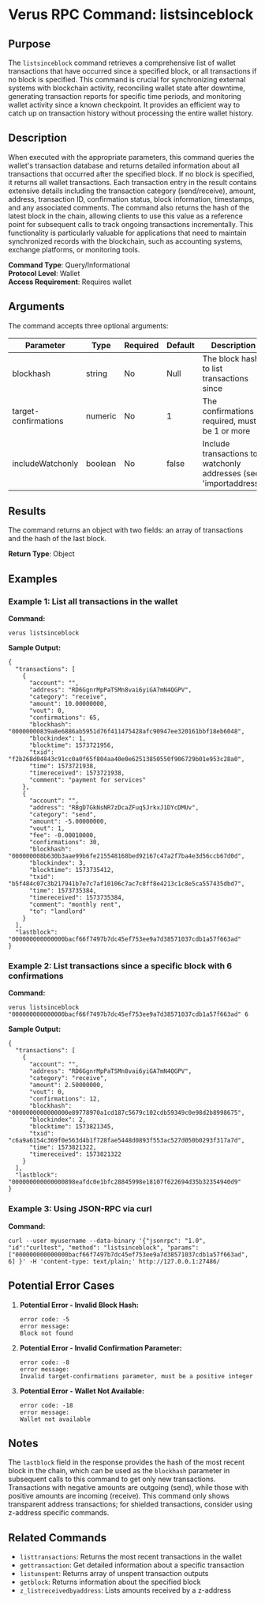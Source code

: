 # Verus RPC Command: listsinceblock

## Purpose
The `listsinceblock` command retrieves a comprehensive list of wallet transactions that have occurred since a specified block, or all transactions if no block is specified. This command is crucial for synchronizing external systems with blockchain activity, reconciling wallet state after downtime, generating transaction reports for specific time periods, and monitoring wallet activity since a known checkpoint. It provides an efficient way to catch up on transaction history without processing the entire wallet history.

## Description
When executed with the appropriate parameters, this command queries the wallet's transaction database and returns detailed information about all transactions that occurred after the specified block. If no block is specified, it returns all wallet transactions. Each transaction entry in the result contains extensive details including the transaction category (send/receive), amount, address, transaction ID, confirmation status, block information, timestamps, and any associated comments. The command also returns the hash of the latest block in the chain, allowing clients to use this value as a reference point for subsequent calls to track ongoing transactions incrementally. This functionality is particularly valuable for applications that need to maintain synchronized records with the blockchain, such as accounting systems, exchange platforms, or monitoring tools.

**Command Type**: Query/Informational  
**Protocol Level**: Wallet  
**Access Requirement**: Requires wallet

## Arguments
The command accepts three optional arguments:

| Parameter | Type | Required | Default | Description |
|-----------|------|----------|---------|-------------|
| blockhash | string | No | Null | The block hash to list transactions since |
| target-confirmations | numeric | No | 1 | The confirmations required, must be 1 or more |
| includeWatchonly | boolean | No | false | Include transactions to watchonly addresses (see 'importaddress') |

## Results
The command returns an object with two fields: an array of transactions and the hash of the last block.

**Return Type**: Object

## Examples

### Example 1: List all transactions in the wallet

**Command:**
```
verus listsinceblock
```

**Sample Output:**
```
{
  "transactions": [
    {
      "account": "",
      "address": "RD6GgnrMpPaTSMn8vai6yiGA7mN4QGPV",
      "category": "receive",
      "amount": 10.00000000,
      "vout": 0,
      "confirmations": 65,
      "blockhash": "00000000839a8e6886ab5951d76f411475428afc90947ee320161bbf18eb6048",
      "blockindex": 1,
      "blocktime": 1573721956,
      "txid": "f2b268d04843c91cc0a0f65f804aa40e0e62513850550f906729b01e953c28a0",
      "time": 1573721938,
      "timereceived": 1573721938,
      "comment": "payment for services"
    },
    {
      "account": "",
      "address": "RBgD7GkNsNR7zDcaZFuq5JrkxJ1DYcDMUv",
      "category": "send",
      "amount": -5.00000000,
      "vout": 1,
      "fee": -0.00010000,
      "confirmations": 30,
      "blockhash": "000000008b630b3aae99b6fe215548168bed92167c47a2f7ba4e3d56ccb67d0d",
      "blockindex": 3,
      "blocktime": 1573735412,
      "txid": "b5f484c07c3b217941b7e7c7af10106c7ac7c8ff8e4213c1c8e5ca557435dbd7",
      "time": 1573735384,
      "timereceived": 1573735384,
      "comment": "monthly rent",
      "to": "landlord"
    }
  ],
  "lastblock": "000000000000000bacf66f7497b7dc45ef753ee9a7d38571037cdb1a57f663ad"
}
```

### Example 2: List transactions since a specific block with 6 confirmations

**Command:**
```
verus listsinceblock "000000000000000bacf66f7497b7dc45ef753ee9a7d38571037cdb1a57f663ad" 6
```

**Sample Output:**
```
{
  "transactions": [
    {
      "account": "",
      "address": "RD6GgnrMpPaTSMn8vai6yiGA7mN4QGPV",
      "category": "receive",
      "amount": 2.50000000,
      "vout": 0,
      "confirmations": 12,
      "blockhash": "0000000000000000e89778970a1cd187c5679c102cdb59349c0e98d2b8998675",
      "blockindex": 2,
      "blocktime": 1573821345,
      "txid": "c6a9a6154c369f0e563d4b1f728fae5448d0893f553ac527d050b0293f317a7d",
      "time": 1573821322,
      "timereceived": 1573821322
    }
  ],
  "lastblock": "000000000000000898eafdc0e1bfc28845998e18107f622694d35b32354940d9"
}
```

### Example 3: Using JSON-RPC via curl

**Command:**
```
curl --user myusername --data-binary '{"jsonrpc": "1.0", "id":"curltest", "method": "listsinceblock", "params": ["000000000000000bacf66f7497b7dc45ef753ee9a7d38571037cdb1a57f663ad", 6] }' -H 'content-type: text/plain;' http://127.0.0.1:27486/
```

## Potential Error Cases

1. **Potential Error - Invalid Block Hash:**
   ```
   error code: -5
   error message:
   Block not found
   ```

2. **Potential Error - Invalid Confirmation Parameter:**
   ```
   error code: -8
   error message:
   Invalid target-confirmations parameter, must be a positive integer
   ```

3. **Potential Error - Wallet Not Available:**
   ```
   error code: -18
   error message:
   Wallet not available
   ```

## Notes
The `lastblock` field in the response provides the hash of the most recent block in the chain, which can be used as the `blockhash` parameter in subsequent calls to this command to get only new transactions. Transactions with negative amounts are outgoing (send), while those with positive amounts are incoming (receive). This command only shows transparent address transactions; for shielded transactions, consider using z-address specific commands.

## Related Commands
- `listtransactions`: Returns the most recent transactions in the wallet
- `gettransaction`: Get detailed information about a specific transaction
- `listunspent`: Returns array of unspent transaction outputs
- `getblock`: Returns information about the specified block
- `z_listreceivedbyaddress`: Lists amounts received by a z-address